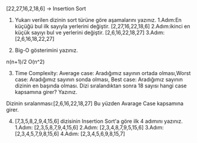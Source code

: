 [22,27,16,2,18,6] -> Insertion Sort

1) Yukarı verilen dizinin sort türüne göre aşamalarını yazınız.
1.Adım:En küçüğü bul ilk sayıyla yerlerini değiştir. [2,27,16,22,18,6]
2.Adım:ikinci en küçük sayıyı bul ve yerlerini değiştir. [2,6,16,22,18,27]
3.Adım: [2,6,16,18,22,27]

2) Big-O gösterimini yazınız.

 n(n+1)/2 O(n^2)


3) Time Complexity: Average case: Aradığımız sayının ortada olması,Worst case: Aradığımız sayının sonda olması, Best case: Aradığımız sayının dizinin en başında olması.
 Dizi sıralandıktan sonra 18 sayısı hangi case kapsamına girer? Yazınız.


Dizinin sıralanması:[2,6,16,22,18,27]
Bu yüzden Avarage Case kapsamına girer.

4) [7,3,5,8,2,9,4,15,6] dizisinin Insertion Sort'a göre ilk 4 adımını yazınız.
1.Adım: [2,3,5,8,7,9,4,15,6]
2.Adım: [2,3,4,8,7,9,5,15,6]
3.Adım: [2,3,4,5,7,9,8,15,6]
4.Adım: [2,3,4,5,6,9,8,15,7]
